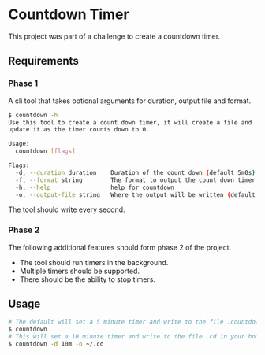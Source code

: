 # Countdown Timer
This project was part of a challenge to create a countdown timer.

## Requirements

### Phase 1
A cli tool that takes optional arguments for duration, output file and format.

```bash
$ countdown -h
Use this tool to create a count down timer, it will create a file and
update it as the timer counts down to 0.

Usage:
  countdown [flags]

Flags:
  -d, --duration duration    Duration of the count down (default 5m0s)
  -f, --format string        The format to output the count down timer in (default "mm:ss")
  -h, --help                 help for countdown
  -o, --output-file string   Where the output will be written (default "~/.countdown")
```

The tool should write every second.

### Phase 2
The following additional features should form phase 2 of the project.
* The tool should run timers in the background.
* Multiple timers should be supported.
* There should be the ability to stop timers.

## Usage
```bash
# The default will set a 5 minute timer and write to the file .countdown in your home directory
$ countdown
# This will set a 10 minute timer and write to the file .cd in your home directory
$ countdown -d 10m -o ~/.cd
```
